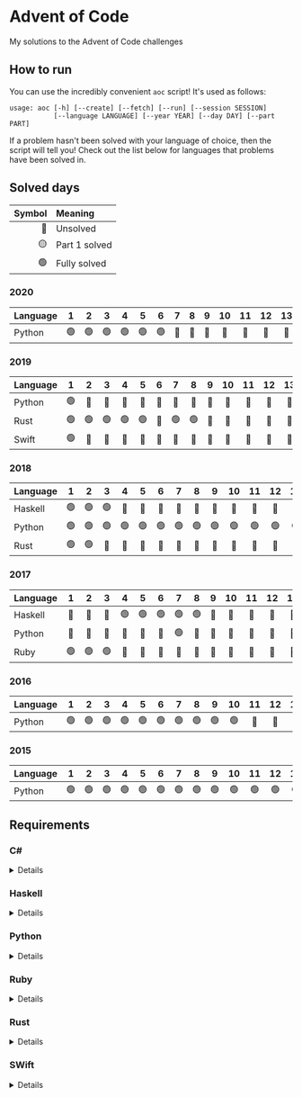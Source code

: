 # Advent of Code

My solutions to the Advent of Code challenges

## How to run

You can use the incredibly convenient `aoc` script! It's used as follows:

```
usage: aoc [-h] [--create] [--fetch] [--run] [--session SESSION]
           [--language LANGUAGE] [--year YEAR] [--day DAY] [--part PART]
```

If a problem hasn't been solved with your language of choice, then the script will tell you! Check out the list below for languages that problems have been solved in.

## Solved days

| Symbol | Meaning       |
|-------:|:--------------|
|   🔴   | Unsolved      |
|   🟡   | Part 1 solved |
|   🟢   | Fully solved  |


### 2020

| Language | 1  | 2 | 3  | 4  | 5 | 6  | 7  | 8 | 9  | 10 | 11 | 12 | 13 | 14 | 15 | 16 | 17 | 18 | 19 | 20 | 21 | 22 | 23 | 24 | 25 |
|:---------|:--:|:-:|:--:|:--:|:-:|:--:|:--:|:-:|:--:|:--:|:--:|:--:|:--:|:--:|:--:|:--:|:--:|:--:|:--:|:--:|:--:|:--:|:--:|:--:|:--:|
| Python   | 🟢 | 🟢 | 🟢 | 🟢 | 🟢 | 🟢 | 🔴 | 🔴 | 🔴 | 🔴 | 🔴 | 🔴 | 🔴 | 🔴  | 🔴 | 🔴  | 🔴 | 🔴 | 🔴  | 🔴 | 🔴 | 🔴  | 🔴 | 🔴 | 🔴 |

### 2019

| Language | 1  | 2 | 3  | 4  | 5 | 6  | 7  | 8 | 9  | 10 | 11 | 12 | 13 | 14 | 15 | 16 | 17 | 18 | 19 | 20 | 21 | 22 | 23 | 24 | 25 |
|:---------|:--:|:-:|:--:|:--:|:-:|:--:|:--:|:-:|:--:|:--:|:--:|:--:|:--:|:--:|:--:|:--:|:--:|:--:|:--:|:--:|:--:|:--:|:--:|:--:|:--:|
| Python   | 🟢 | 🔴 | 🔴 | 🔴 | 🔴 | 🔴 | 🔴 | 🔴 | 🔴 | 🔴 | 🔴 | 🔴 | 🔴 | 🟡  | 🔴 | 🟡  | 🔴 | 🔴 | 🔴  | 🔴 | 🔴 | 🟡  | 🔴 | 🔴 | 🔴 |
| Rust     | 🟢 | 🟢 | 🟢 | 🟢 | 🟢 | 🔴 | 🟢 | 🟢 | 🔴 | 🔴 | 🔴 | 🔴 | 🔴 | 🔴  | 🔴 | 🔴  | 🔴 | 🔴 | 🔴  | 🔴 | 🔴 | 🔴  | 🔴 | 🔴 | 🔴 |
| Swift    | 🟢 | 🔴 | 🔴 | 🔴 | 🔴 | 🔴 | 🔴 | 🔴 | 🔴 | 🔴 | 🔴 | 🔴 | 🔴 | 🔴  | 🔴 | 🔴  | 🔴 | 🔴 | 🔴  | 🔴 | 🔴 | 🔴  | 🔴 | 🔴 | 🔴 |

### 2018

| Language | 1  | 2 | 3  | 4  | 5 | 6  | 7  | 8 | 9  | 10 | 11 | 12 | 13 | 14 | 15 | 16 | 17 | 18 | 19 | 20 | 21 | 22 | 23 | 24 | 25 |
|:---------|:--:|:-:|:--:|:--:|:-:|:--:|:--:|:-:|:--:|:--:|:--:|:--:|:--:|:--:|:--:|:--:|:--:|:--:|:--:|:--:|:--:|:--:|:--:|:--:|:--:|
| Haskell  | 🟢 | 🟢 | 🟢 | 🔴 | 🔴 | 🔴 | 🔴 | 🔴 | 🔴 | 🔴 | 🔴 | 🔴 | 🔴 | 🔴  | 🔴 | 🔴  | 🔴 | 🔴 | 🔴  | 🔴 | 🔴 | 🔴  | 🔴 | 🔴 | 🔴 |
| Python   | 🟢 | 🟢 | 🟢 | 🟢 | 🟢 | 🟢 | 🟢 | 🟢 | 🟢 | 🟢 | 🟢 | 🟢 | 🟢 | 🟢  | 🟢 | 🟢  | 🟢 | 🟢 | 🟢  | 🟢 | 🔴 | 🟢  | 🟡 | 🔴 | 🔴 |
| Rust     | 🟢 | 🟢 | 🔴 | 🔴 | 🔴 | 🔴 | 🔴 | 🔴 | 🔴 | 🔴 | 🔴 | 🔴 | 🔴 | 🔴  | 🔴 | 🔴  | 🔴 | 🔴 | 🔴  | 🔴 | 🔴 | 🔴  | 🔴 | 🔴 | 🔴 |

### 2017

| Language | 1  | 2 | 3  | 4  | 5 | 6  | 7  | 8 | 9  | 10 | 11 | 12 | 13 | 14 | 15 | 16 | 17 | 18 | 19 | 20 | 21 | 22 | 23 | 24 | 25 |
|:---------|:--:|:-:|:--:|:--:|:-:|:--:|:--:|:-:|:--:|:--:|:--:|:--:|:--:|:--:|:--:|:--:|:--:|:--:|:--:|:--:|:--:|:--:|:--:|:--:|:--:|
| Haskell  | 🔴 | 🔴 | 🔴 | 🟢 | 🟢 | 🟢 | 🟢 | 🟢 | 🔴 | 🔴 | 🔴 | 🔴 | 🔴 | 🔴  | 🔴 | 🔴  | 🔴 | 🔴 | 🔴  | 🔴 | 🔴 | 🔴  | 🔴 | 🔴 | 🔴 |
| Python   | 🔴 | 🔴 | 🔴 | 🔴 | 🔴 | 🔴 | 🟢 | 🔴 | 🔴 | 🔴 | 🔴 | 🔴 | 🔴 | 🔴  | 🔴 | 🔴  | 🔴 | 🔴 | 🔴  | 🔴 | 🔴 | 🔴  | 🔴 | 🔴 | 🔴 |
| Ruby     | 🟢 | 🟢 | 🟢 | 🔴 | 🔴 | 🔴 | 🔴 | 🔴 | 🔴 | 🔴 | 🔴 | 🔴 | 🔴 | 🔴  | 🔴 | 🔴  | 🔴 | 🔴 | 🔴  | 🔴 | 🔴 | 🔴  | 🔴 | 🔴 | 🔴 |

### 2016

| Language | 1  | 2 | 3  | 4  | 5 | 6  | 7  | 8 | 9  | 10 | 11 | 12 | 13 | 14 | 15 | 16 | 17 | 18 | 19 | 20 | 21 | 22 | 23 | 24 | 25 |
|:---------|:--:|:-:|:--:|:--:|:-:|:--:|:--:|:-:|:--:|:--:|:--:|:--:|:--:|:--:|:--:|:--:|:--:|:--:|:--:|:--:|:--:|:--:|:--:|:--:|:--:|
| Python   | 🟢 | 🟢 | 🟢 | 🟢 | 🟢 | 🟢 | 🟢 | 🟢 | 🟢 | 🟢 | 🔴 | 🔴 | 🔴 | 🔴  | 🔴 | 🔴  | 🔴 | 🔴 | 🔴  | 🔴 | 🔴 | 🔴  | 🔴 | 🔴 | 🔴 |

### 2015

| Language | 1  | 2 | 3  | 4  | 5 | 6  | 7  | 8 | 9  | 10 | 11 | 12 | 13 | 14 | 15 | 16 | 17 | 18 | 19 | 20 | 21 | 22 | 23 | 24 | 25 |
|:---------|:--:|:-:|:--:|:--:|:-:|:--:|:--:|:-:|:--:|:--:|:--:|:--:|:--:|:--:|:--:|:--:|:--:|:--:|:--:|:--:|:--:|:--:|:--:|:--:|:--:|
| Python   | 🟢 | 🟢 | 🟢 | 🟢 | 🟢 | 🟢 | 🟢 | 🟢 | 🟢 | 🟢 | 🟢 | 🟢 | 🟢 | 🟢  | 🟢 | 🟢  | 🟢 | 🟢 | 🟢  | 🟢 | 🟢 | 🟢  | 🟢 | 🟢 | 🟢 |

## Requirements

### C#
<details>
* .NET 5.0+
</details>

### Haskell
<details>
* Stack
</details>

### Python
<details>
* Python 3.9.0+
* pylint
</details>

### Ruby
<details>
* Ruby 2.7.0+
* RuboCop
</details>

### Rust
<details>
* Rust
* Cargo
</details>

### SWift
<details>
* Swift 5.3+
* SwiftLint
</details>
